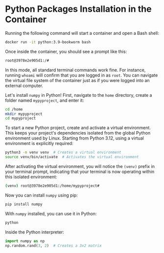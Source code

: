 # Python Packages Installation in the Container

Running the following command will start a container and open a Bash shell:
```bash
docker run -it python:3.9-bookworm bash
```
Once inside the container, you should see a prompt like this:
```bash
root@3978e2e905d1:/#
```

In this mode, all standard terminal commands work fine. For instance, running `whoami` will confirm that you are logged in as `root`. You can navigate the virtual file system of the container just as if you were logged into an external computer.

Let's install `numpy` in Python! First, navigate to the `home` directory, create a folder named `mypyproject`, and enter it:
```bash
cd /home
mkdir mypyproject
cd mypyproject
```

To start a new Python project, create and activate a virtual environment. This keeps your project's dependencies isolated from the global Python environment used by Linux. Starting from Python 3.12, using a virtual environment is explicitly required:
```bash
python3 -m venv venv  # Creates a virtual environment
source venv/bin/activate  # Activates the virtual environment
```

After activating the virtual environment, you will notice the `(venv)` prefix in your terminal prompt, indicating that your terminal is now operating within this isolated environment:
```bash
(venv) root@3978e2e905d1:/home/mypyproject#
```

Now you can install `numpy` using pip:
```bash
pip install numpy
```

With `numpy` installed, you can use it in Python:
```bash
python
```
Inside the Python interpreter:
```python
import numpy as np
np.random.rand(3, 2)  # Creates a 3x2 matrix
```
